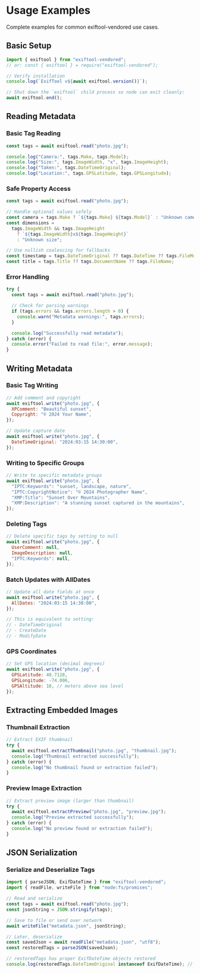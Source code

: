 # Usage Examples

Complete examples for common exiftool-vendored use cases.

## Basic Setup

```javascript
import { exiftool } from "exiftool-vendored";
// or: const { exiftool } = require("exiftool-vendored");

// Verify installation
console.log(`ExifTool v${await exiftool.version()}`);

// Shut down the `exiftool` child process so node can exit cleanly:
await exiftool.end();
```

## Reading Metadata

### Basic Tag Reading

```javascript
const tags = await exiftool.read("photo.jpg");

console.log("Camera:", tags.Make, tags.Model);
console.log("Size:", tags.ImageWidth, "x", tags.ImageHeight);
console.log("Taken:", tags.DateTimeOriginal);
console.log("Location:", tags.GPSLatitude, tags.GPSLongitude);
```

### Safe Property Access

```javascript
const tags = await exiftool.read("photo.jpg");

// Handle optional values safely
const camera = tags.Make ? `${tags.Make} ${tags.Model}` : "Unknown camera";
const dimensions =
  tags.ImageWidth && tags.ImageHeight
    ? `${tags.ImageWidth}x${tags.ImageHeight}`
    : "Unknown size";

// Use nullish coalescing for fallbacks
const timestamp = tags.DateTimeOriginal ?? tags.DateTime ?? tags.FileModifyDate;
const title = tags.Title ?? tags.DocumentName ?? tags.FileName;
```

### Error Handling

```javascript
try {
  const tags = await exiftool.read("photo.jpg");

  // Check for parsing warnings
  if (tags.errors && tags.errors.length > 0) {
    console.warn("Metadata warnings:", tags.errors);
  }

  console.log("Successfully read metadata");
} catch (error) {
  console.error("Failed to read file:", error.message);
}
```

## Writing Metadata

### Basic Tag Writing

```javascript
// Add comment and copyright
await exiftool.write("photo.jpg", {
  XPComment: "Beautiful sunset",
  Copyright: "© 2024 Your Name",
});

// Update capture date
await exiftool.write("photo.jpg", {
  DateTimeOriginal: "2024:03:15 14:30:00",
});
```

### Writing to Specific Groups

```javascript
// Write to specific metadata groups
await exiftool.write("photo.jpg", {
  "IPTC:Keywords": "sunset, landscape, nature",
  "IPTC:CopyrightNotice": "© 2024 Photographer Name",
  "XMP:Title": "Sunset Over Mountains",
  "XMP:Description": "A stunning sunset captured in the mountains",
});
```

### Deleting Tags

```javascript
// Delete specific tags by setting to null
await exiftool.write("photo.jpg", {
  UserComment: null,
  ImageDescription: null,
  "IPTC:Keywords": null,
});
```

### Batch Updates with AllDates

```javascript
// Update all date fields at once
await exiftool.write("photo.jpg", {
  AllDates: "2024:03:15 14:30:00",
});

// This is equivalent to setting:
// - DateTimeOriginal
// - CreateDate
// - ModifyDate
```

### GPS Coordinates

```javascript
// Set GPS location (decimal degrees)
await exiftool.write("photo.jpg", {
  GPSLatitude: 40.7128,
  GPSLongitude: -74.006,
  GPSAltitude: 10, // meters above sea level
});
```

## Extracting Embedded Images

### Thumbnail Extraction

```javascript
// Extract EXIF thumbnail
try {
  await exiftool.extractThumbnail("photo.jpg", "thumbnail.jpg");
  console.log("Thumbnail extracted successfully");
} catch (error) {
  console.log("No thumbnail found or extraction failed");
}
```

### Preview Image Extraction

```javascript
// Extract preview image (larger than thumbnail)
try {
  await exiftool.extractPreview("photo.jpg", "preview.jpg");
  console.log("Preview extracted successfully");
} catch (error) {
  console.log("No preview found or extraction failed");
}
```

## JSON Serialization

### Serialize and Deserialize Tags

```javascript
import { parseJSON, ExifDateTime } from "exiftool-vendored";
import { readFile, writeFile } from "node:fs/promises";

// Read and serialize
const tags = await exiftool.read("photo.jpg");
const jsonString = JSON.stringify(tags);

// Save to file or send over network
await writeFile("metadata.json", jsonString);

// Later, deserialize
const savedJson = await readFile("metadata.json", "utf8");
const restoredTags = parseJSON(savedJson);

// restoredTags has proper ExifDateTime objects restored
console.log(restoredTags.DateTimeOriginal instanceof ExifDateTime); // true
```
